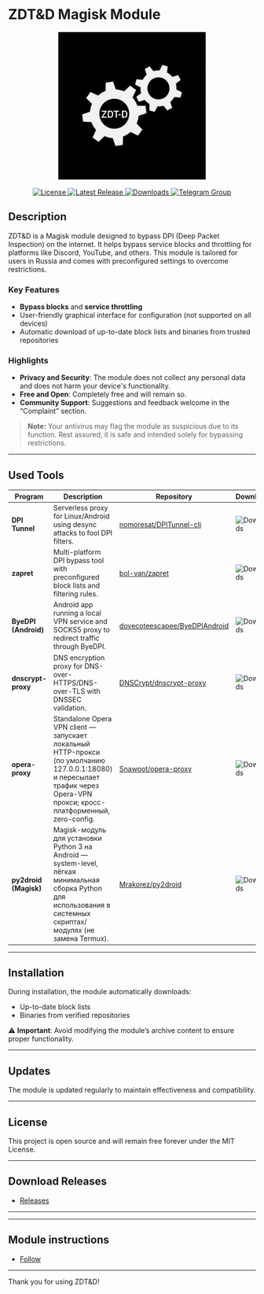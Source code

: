 # ZDT&D Magisk Module

<div align="center">
  <img src="https://github.com/GAME-OVER-op/ZDT-D/blob/main/images/module_icon.png" alt="ZDT&D Logo" width="300" />
</div>

<p align="center">
  <!-- License badge -->
  <a href="https://github.com/GAME-OVER-op/ZDT-D/blob/main/LICENSE">
    <img src="https://img.shields.io/github/license/GAME-OVER-op/ZDT-D?style=flat-square" alt="License" />
  </a>
  <!-- Latest release badge -->
  <a href="https://github.com/GAME-OVER-op/ZDT-D/releases/latest">
    <img src="https://img.shields.io/github/v/release/GAME-OVER-op/ZDT-D?style=flat-square" alt="Latest Release" />
  </a>
  <!-- Total downloads badge -->
  <a href="https://github.com/GAME-OVER-op/ZDT-D/releases">
    <img src="https://img.shields.io/github/downloads/GAME-OVER-op/ZDT-D/total?style=flat-square" alt="Downloads" />
  </a>
  <!-- Telegram badge -->
  <a href="https://t.me/module_ggover">
    <img src="https://img.shields.io/badge/Telegram–Join%20Group-blue?style=flat-square&logo=telegram" alt="Telegram Group" />
  </a>
</p>

## Description

ZDT&D is a Magisk module designed to bypass DPI (Deep Packet Inspection) on the internet. It helps bypass service blocks and throttling for platforms like Discord, YouTube, and others. This module is tailored for users in Russia and comes with preconfigured settings to overcome restrictions.

### Key Features

- **Bypass blocks** and **service throttling**  
- User-friendly graphical interface for configuration (not supported on all devices)  
- Automatic download of up-to-date block lists and binaries from trusted repositories  

### Highlights

- **Privacy and Security**: The module does not collect any personal data and does not harm your device's functionality.  
- **Free and Open**: Completely free and will remain so.  
- **Community Support**: Suggestions and feedback welcome in the “Complaint” section.  

> **Note:** Your antivirus may flag the module as suspicious due to its function. Rest assured, it is safe and intended solely for bypassing restrictions.

---

## Used Tools

| Program                                      | Description                                                                                                 | Repository                                                                  | Downloads                                                                                           |
|----------------------------------------------|-------------------------------------------------------------------------------------------------------------|-----------------------------------------------------------------------------|-----------------------------------------------------------------------------------------------------|
| **DPI Tunnel**                               | Serverless proxy for Linux/Android using desync attacks to fool DPI filters.                                | [nomoresat/DPITunnel-cli](https://github.com/nomoresat/DPITunnel-cli)       | ![Downloads](https://img.shields.io/github/downloads/nomoresat/DPITunnel-android/total?style=flat-square) |
| **zapret**                                   | Multi-platform DPI bypass tool with preconfigured block lists and filtering rules.                         | [bol-van/zapret](https://github.com/bol-van/zapret)                          | ![Downloads](https://img.shields.io/github/downloads/bol-van/zapret/total?style=flat-square)          |
| **ByeDPI (Android)**                         | Android app running a local VPN service and SOCKS5 proxy to redirect traffic through ByeDPI.                | [dovecoteescapee/ByeDPIAndroid](https://github.com/dovecoteescapee/ByeDPIAndroid) | ![Downloads](https://img.shields.io/github/downloads/dovecoteescapee/ByeDPIAndroid/total?style=flat-square) |
| **dnscrypt-proxy**                           | DNS encryption proxy for DNS-over-HTTPS/DNS-over-TLS with DNSSEC validation.                               | [DNSCrypt/dnscrypt-proxy](https://github.com/DNSCrypt/dnscrypt-proxy)        | ![Downloads](https://img.shields.io/github/downloads/DNSCrypt/dnscrypt-proxy/total?style=flat-square)    |
| **opera-proxy**                             | Standalone Opera VPN client — запускает локальный HTTP-прокси (по умолчанию 127.0.0.1:18080) и пересылает трафик через Opera-VPN прокси; кросс-платформенный, zero-config. | [Snawoot/opera-proxy](https://github.com/Snawoot/opera-proxy) | ![Downloads](https://img.shields.io/github/downloads/Snawoot/opera-proxy/total?style=flat-square) |
| **py2droid (Magisk)**                       | Magisk-модуль для установки Python 3 на Android — system-level, лёгкая минимальная сборка Python для использования в системных скриптах/модулях (не замена Termux). | [Mrakorez/py2droid](https://github.com/Mrakorez/py2droid)    | ![Downloads](https://img.shields.io/github/downloads/Mrakorez/py2droid/total?style=flat-square)      |


---

## Installation

During installation, the module automatically downloads:

- Up-to-date block lists  
- Binaries from verified repositories  

⚠️ **Important**: Avoid modifying the module’s archive content to ensure proper functionality.

---

## Updates

The module is updated regularly to maintain effectiveness and compatibility.

---

## License

This project is open source and will remain free forever under the MIT License.

---

## Download Releases

- [Releases](https://github.com/GAME-OVER-op/ZDT-D/releases)

---

---

## Module instructions

- [Follow](https://github.com/GAME-OVER-op/ZDT-D/instructions/Themainthing.md)

---

Thank you for using ZDT&D!  
